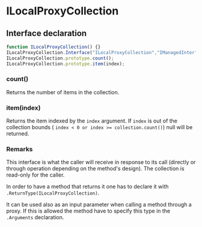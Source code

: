 # ILocalProxyCollection

## Interface declaration

```Javascript
function ILocalProxyCollection() {}
ILocalProxyCollection.Interface("ILocalProxyCollection","IManagedInterface");
ILocalProxyCollection.prototype.count();
ILocalProxyCollection.prototype.item(index);
```

### count()

Returns the number of items in the collection.

### item(index)

Returns the item indexed by the `index` argument. If `index` is out of the collection bounds ( `index < 0 or index >= collection.count()`) null will be returned.

### Remarks

This interface is what the caller will receive in response to its call (directly or through operation depending on the method's design). The collection is read-only for the caller.

In order to have a method that returns it one has to declare it with `.ReturnType(ILocalProxyCollection)`. 

It can be used also as an input parameter when calling a method through a proxy. If this is allowed the method have to specify this type in the `.Arguments` declaration.

